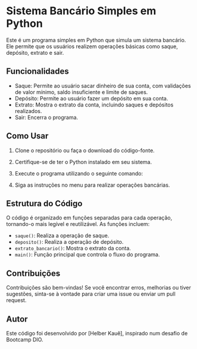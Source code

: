 # Sistema Bancário Simples em Python

Este é um programa simples em Python que simula um sistema bancário. Ele permite que os usuários realizem operações básicas como saque, depósito, extrato e sair.

## Funcionalidades

- Saque: Permite ao usuário sacar dinheiro de sua conta, com validações de valor mínimo, saldo insuficiente e limite de saques.
- Depósito: Permite ao usuário fazer um depósito em sua conta.
- Extrato: Mostra o extrato da conta, incluindo saques e depósitos realizados.
- Sair: Encerra o programa.

## Como Usar

1. Clone o repositório ou faça o download do código-fonte.

2. Certifique-se de ter o Python instalado em seu sistema.

3. Execute o programa utilizando o seguinte comando:


4. Siga as instruções no menu para realizar operações bancárias.

## Estrutura do Código

O código é organizado em funções separadas para cada operação, tornando-o mais legível e reutilizável. As funções incluem:

- `saque()`: Realiza a operação de saque.
- `deposito()`: Realiza a operação de depósito.
- `extrato_bancario()`: Mostra o extrato da conta.
- `main()`: Função principal que controla o fluxo do programa.

## Contribuições

Contribuições são bem-vindas! Se você encontrar erros, melhorias ou tiver sugestões, sinta-se à vontade para criar uma issue ou enviar um pull request.

## Autor

Este código foi desenvolvido por [Helber Kauê], inspirado num desafio de Bootcamp DIO.

